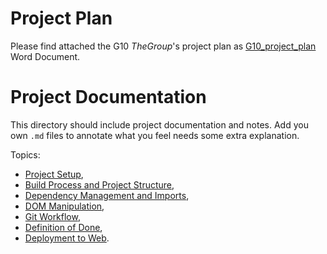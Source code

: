 # Project Plan

Please find attached the G10 _TheGroup_'s project plan as [G10_project_plan](./G10_project_plan.docx) Word Document.

# Project Documentation

This directory should include project documentation and notes.
Add you own `.md` files to annotate what you feel needs some extra explanation.

Topics:

- [Project Setup](setup.md),
- [Build Process and Project Structure](build-process.md),
- [Dependency Management and Imports](dependency-management.md),
- [DOM Manipulation](dom-manipulation.md),
- [Git Workflow](git-workflow.md),
- [Definition of Done](definition-of-done.md),
- [Deployment to Web](deployment-process.md).
